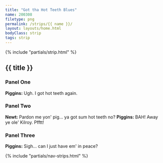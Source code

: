 ```yaml
---
title: "Got tha Hot Teeth Blues"
name: 200308
filetype: png
permalink: /strips/{{ name }}/
layout: layouts/home.html
bodyClass: strip
tags: strip
---
```


{% include "partials/strip.html" %}
<div markdown="1" class="sr-only">

## {{ title }}

### Panel One
**Piggins:** Ugh. I got hot teeth again.

### Panel Two
**Newt:** Pardon me yon' pig... ya got sum hot teeth no?
**Piggins:** BAH! Away ye ole' Kilroy. Pfftt!

### Panel Three
**Piggins:** Sigh... can I just have em' in peace?

</div>
{% include "partials/nav-strips.html" %}